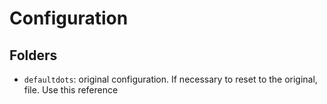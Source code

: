 # Configuration

## Folders

- `defaultdots`: original configuration. If necessary to reset to the original, file. Use this reference
